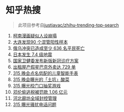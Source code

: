 # 知乎热搜

> 此项目参考自[justjavac/zhihu-trending-top-search](https://github.com/justjavac/zhihu-trending-top-search/blob/main/utils.ts)

<!-- BEGIN -->
  <!-- 最后更新时间:Wed Mar 16 2022 23:11:47 GMT+0000 (Coordinated Universal Time) -->
  1. [柯南漫画疑似人设崩塌 ](https://www.zhihu.com/search?q=柯南)
1. [大连发现90 个混管阳性样本](https://www.zhihu.com/search?q=大连发现混管阳性样本)
1. [俄乌冲突已造成至少 636 名平民死亡](https://www.zhihu.com/search?q=俄乌冲突造成平民死亡)
1. [日本发生 7.4 级地震](https://www.zhihu.com/search?q=日本地震)
1. [国家卫健委发布新版新冠诊疗方案](https://www.zhihu.com/search?q=新版新冠诊疗方案)
1. [出租屋产假星巴克外卖达 729 单](https://www.zhihu.com/search?q=假星巴克)
1. [315 晚会点名低配的儿童智能手表](https://www.zhihu.com/search?q=智能儿童手表)
1. [315 晚会曝光的「土坑」酸菜](https://www.zhihu.com/search?q=「土坑」酸菜)
1. [315 曝光校门口抽奖游戏](https://www.zhihu.com/search?q=校园门口抽奖游戏)
1. [邓伦偷逃税被罚款 1.06 亿元](https://www.zhihu.com/search?q=邓伦偷逃税被查)
1. [河北廊坊全域封控管理](https://www.zhihu.com/search?q=河北廊坊)
1. [315 曝光骚扰电话问题](https://www.zhihu.com/search?q=骚扰电话)
  <!-- END -->